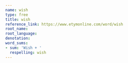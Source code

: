 ```yaml
---
name: wish
type: free
title: wish
reference_link: https://www.etymonline.com/word/wish
root_name: 
root_language: 
denotation: 
word_sums:
- sum: 'Wish + '
  respelling: wish
---
```

